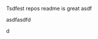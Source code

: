 Tsdfest repos readme is great asdf







asdfasdfd




d































































































































































































